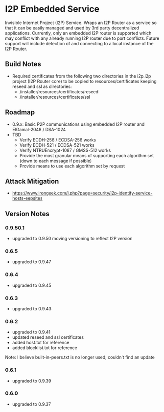 # I2P Embedded Service
Invisible Internet Project (I2P) Service. Wraps an I2P Router as a service so that it can be easily managed
and used by 3rd party decentralized applications. Currently, only an embedded I2P router is supported which
may conflict with any already running I2P router due to port conflicts. Future support will include detection of and connecting
to a local instance of the I2P Router.

## Build Notes
- Required certificates from the following two directories in the i2p.i2p project (I2P Router core)
to be copied to resources/certificates keeping reseed and ssl as directories:
    - /installer/resources/certificates/reseed
    - /installer/resources/certificates/ssl

## Roadmap
* 0.9.x: Basic P2P communications using embedded I2P router and ElGamal-2048 / DSA-1024
* TBD
    * Verify ECDH-256 / ECDSA-256 works
    * Verify ECDH-521 / ECDSA-521 works
    * Verify NTRUEncrypt-1087 / GMSS-512 works
    * Provide the most granular means of supporting each algorithm set (down to each message if possible)
    * Provide means to use each algorithm set by request

## Attack Mitigation

- https://www.irongeek.com/i.php?page=security/i2p-identify-service-hosts-eepsites

## Version Notes

### 0.9.50.1
- upgraded to 0.9.50 moving versioning to reflect I2P version

### 0.6.5
- upgraded to 0.9.47

### 0.6.4
- upgraded to 0.9.45

### 0.6.3
- upgraded to 0.9.43

### 0.6.2
- upgraded to 0.9.41
- updated reseed and ssl certificates
- added host.txt for reference
- added blocklist.txt for reference

Note: I believe built-in-peers.txt is no longer used; couldn't find an update

### 0.6.1
- upgraded to 0.9.39

### 0.6.0
- upgraded to 0.9.37


